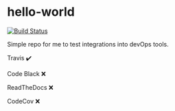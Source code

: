 # hello-world

[![Build Status](https://travis-ci.com/jukedl/hello-world.svg?branch=master)](https://travis-ci.com/jukedl/hello-world)

Simple repo for me to test integrations into devOps tools. 

Travis ✔️

Code Black ❌

ReadTheDocs ❌

CodeCov ❌
